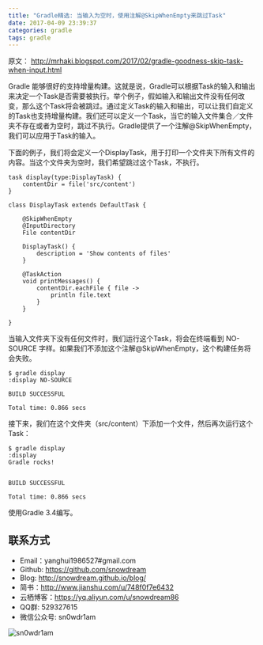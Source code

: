 ```yaml
---
title: "Gradle精选: 当输入为空时，使用注解@SkipWhenEmpty来跳过Task"
date: 2017-04-09 23:39:37
categories: gradle
tags: gradle
---
```

原文： http://mrhaki.blogspot.com/2017/02/gradle-goodness-skip-task-when-input.html

Gradle 能够很好的支持增量构建。这就是说，Gradle可以根据Task的输入和输出来决定一个Task是否需要被执行。举个例子，假如输入和输出文件没有任何改变，那么这个Task将会被跳过。通过定义Task的输入和输出，可以让我们自定义的Task也支持增量构建。我们还可以定义一个Task，当它的输入文件集合／文件夹不存在或者为空时，跳过不执行。Gradle提供了一个注解@SkipWhenEmpty，我们可以应用于Task的输入。

下面的例子，我们将会定义一个DisplayTask，用于打印一个文件夹下所有文件的内容。当这个文件夹为空时，我们希望跳过这个Task，不执行。

```
task display(type:DisplayTask) {
    contentDir = file('src/content')
}
 
class DisplayTask extends DefaultTask {
 
    @SkipWhenEmpty
    @InputDirectory
    File contentDir
 
    DisplayTask() {
        description = 'Show contents of files'
    }
 
    @TaskAction
    void printMessages() {
        contentDir.eachFile { file ->
            println file.text
        }
    }
 
}
```

当输入文件夹下没有任何文件时，我们运行这个Task，将会在终端看到 NO-SOURCE 字样。如果我们不添加这个注解@SkipWhenEmpty，这个构建任务将会失败。

```
$ gradle display
:display NO-SOURCE
 
BUILD SUCCESSFUL
 
Total time: 0.866 secs
```

接下来，我们在这个文件夹（src/content）下添加一个文件，然后再次运行这个Task：
```
$ gradle display
:display
Gradle rocks!
 
 
BUILD SUCCESSFUL
 
Total time: 0.866 secs
```

使用Gradle 3.4编写。

## 联系方式
* Email：yanghui1986527#gmail.com
* Github: https://github.com/snowdream
* Blog: http://snowdream.github.io/blog/
* 简书：http://www.jianshu.com/u/748f0f7e6432
* 云栖博客：https://yq.aliyun.com/u/snowdream86 
* QQ群: 529327615     
* 微信公众号:  sn0wdr1am    

![sn0wdr1am](https://static.dingtalk.com/media/lADOmAwFCs0BAs0BAg_258_258.jpg)

